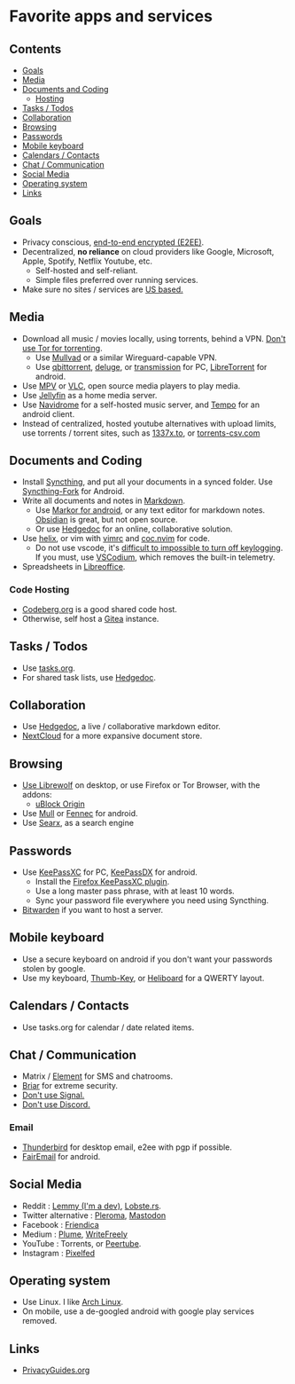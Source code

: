 # Favorite apps and services

## Contents

<!-- toc -->

- [Goals](#goals)
- [Media](#media)
- [Documents and Coding](#documents-and-coding)
  - [Hosting](#hosting)
- [Tasks / Todos](#tasks--todos)
- [Collaboration](#collaboration)
- [Browsing](#browsing)
- [Passwords](#passwords)
- [Mobile keyboard](#mobile-keyboard)
- [Calendars / Contacts](#calendars--contacts)
- [Chat / Communication](#chat--communication)
- [Social Media](#social-media)
- [Operating system](#operating-system)
- [Links](#links)

<!-- tocstop -->

## Goals

- Privacy conscious, [end-to-end encrypted (E2EE)](https://en.wikipedia.org/wiki/End-to-end_encryption).
- Decentralized, **no reliance** on cloud providers like Google, Microsoft, Apple, Spotify, Netflix Youtube, etc.
  - Self-hosted and self-reliant.
  - Simple files preferred over running services.
- Make sure no sites / services are [US based.](https://en.wikipedia.org//wiki/Five_Eyes)

## Media

- Download all music / movies locally, using torrents, behind a VPN. [Don't use Tor for torrenting](https://blog.torproject.org/bittorrent-over-tor-isnt-good-idea).
  - Use [Mullvad](https://mullvad.net/) or a similar Wireguard-capable VPN.
  - Use [qbittorrent](https://www.qbittorrent.org/), [deluge](https://www.deluge-torrent.org/), or [transmission](https://transmissionbt.com/) for PC, [LibreTorrent](https://github.com/proninyaroslav/libretorrent) for android.
- Use [MPV](https://mpv.io/) or [VLC](https://www.videolan.org/vlc/download-windows.html), open source media players to play media.
- Use [Jellyfin](https://github.com/jellyfin/jellyfin) as a home media server.
- Use [Navidrome](https://github.com/deluan/navidrome) for a self-hosted music server, and [Tempo](https://github.com/CappielloAntonio/tempo) for an android client.
- Instead of centralized, hosted youtube alternatives with upload limits, use torrents / torrent sites, such as [1337x.to](https://133x.to), or [torrents-csv.com](https://torrents-csv.com)

## Documents and Coding

- Install [Syncthing](https://syncthing.net/), and put all your documents in a synced folder. Use [Syncthing-Fork](https://github.com/Catfriend1/syncthing-android) for Android.
- Write all documents and notes in [Markdown](https://github.com/adam-p/markdown-here/wiki/Markdown-Cheatsheet).
  - Use [Markor for android](https://github.com/gsantner/markor), or any text editor for markdown notes. [Obsidian](https://obsidian.md/mobile) is great, but not open source.
  - Or use [Hedgedoc](https://hedgedoc.org) for an online, collaborative solution.
- Use [helix](https://helix-editor.com/), or vim with [vimrc](https://github.com/amix/vimrc) and [coc.nvim](https://github.com/neoclide/coc.nvim) for code.
  - Do not use vscode, it's [difficult to impossible to turn off keylogging](https://stackoverflow.com/questions/40451596/visual-studio-code-still-accessing-internet-after-update-and-telemetry-was-disab). If you must, use [VSCodium](https://github.com/VSCodium/vscodium#why-does-this-exist), which removes the built-in telemetry.
- Spreadsheets in [Libreoffice](https://www.libreoffice.org/).

### Code Hosting

- [Codeberg.org](https://codeberg.org) is a good shared code host.
- Otherwise, self host a [Gitea](https://gitea.io/) instance.

## Tasks / Todos

- Use [tasks.org](https://tasks.org).
- For shared task lists, use [Hedgedoc](https://hedgedoc.org/).

## Collaboration

- Use [Hedgedoc](https://hedgedoc.org/), a live / collaborative markdown editor.
- [NextCloud](https://nextcloud.com/) for a more expansive document store.

## Browsing

- [Use Librewolf](https://librewolf.net/) on desktop, or use Firefox or Tor Browser, with the addons:
  - [uBlock Origin](https://addons.mozilla.org/en-US/firefox/addon/ublock-origin/)
- Use [Mull](https://f-droid.org/en/packages/us.spotco.fennec_dos/) or [Fennec](https://f-droid.org/en/packages/org.mozilla.fennec_fdroid/) for android.
- Use [Searx](https://searx.me/), as a search engine

## Passwords

- Use [KeePassXC](https://keepassxc.org/) for PC, [KeePassDX](https://www.keepassdx.com/) for android.
  - Install the [Firefox KeePassXC plugin](https://addons.mozilla.org/en-US/firefox/addon/keepassxc-browser/).
  - Use a long master pass phrase, with at least 10 words.
  - Sync your password file everywhere you need using Syncthing.
- [Bitwarden](https://bitwarden.com/) if you want to host a server.

## Mobile keyboard

- Use a secure keyboard on android if you don't want your passwords stolen by google.
- Use my keyboard, [Thumb-Key](https://github.com/dessalines/thumb-key), or [Heliboard](https://github.com/Helium314/HeliBoard) for a QWERTY layout.

## Calendars / Contacts

- Use tasks.org for calendar / date related items.

## Chat / Communication

- Matrix / [Element](https://element.io/) for SMS and chatrooms.
- [Briar](https://briarproject.org/) for extreme security.
- [Don't use Signal.](why_not_signal.md)
- [Don't use Discord.](https://spyware.neocities.org/articles/discord)

### Email

- [Thunderbird](https://www.thunderbird.net/en-US/) for desktop email, e2ee with pgp if possible.
- [FairEmail](https://email.faircode.eu/) for android.

## Social Media

- Reddit : [Lemmy (I'm a dev)](https://github.com/LemmyNet/lemmy), [Lobste.rs](https://github.com/lobsters/lobsters).
- Twitter alternative : [Pleroma](https://pleroma.social/), [Mastodon](https://mastodon.social/)
- Facebook : [Friendica](https://friendi.ca/)
- Medium : [Plume](https://github.com/Plume-org/Plume), [WriteFreely](https://github.com/writeas/writefreely)
- YouTube : Torrents, or [Peertube](https://github.com/Chocobozzz/PeerTube).
- Instagram : [Pixelfed](https://pixelfed.org/)

## Operating system

- Use Linux. I like [Arch Linux](https://archlinux.org/).
- On mobile, use a de-googled android with google play services removed.

## Links

- [PrivacyGuides.org](https://www.privacyguides.org/)
